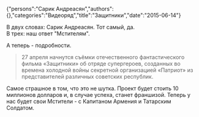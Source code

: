 {"persons":"Сарик Андреасян","authors":{},"categories":"Видеоряд","title":"Защитники","date":"2015-06-14"}

В двух словах: Сарик Андреасян. Тот самый, да.  
В трех: наш ответ "Мстителям".

А теперь - подробности.

> 27 апреля начнутся съёмки отечественного фантастического фильма «Защитники» об отряде супергероев, созданных во времена холодной войны секретной организацией «Патриот» из представителей различных советских республик.

Самое страшное в том, что это не шутка. Проект будет стоить 10 миллионов долларов и, в случае успеха, станет франшизой. Теперь у нас будет свои Мстители - с Капитаном Армения и Татарским Солдатом.
